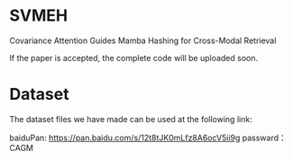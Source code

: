 # SVMEH
Covariance Attention Guides Mamba Hashing for Cross-Modal Retrieval

If the paper is accepted, the complete code will be uploaded soon.

# Dataset

The dataset files we have made can be used at the following link:

baiduPan: https://pan.baidu.com/s/12t8tJK0mLfz8A6ocV5ii9g passward：CAGM
